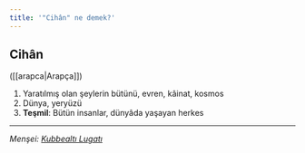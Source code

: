 ```yaml
---
title: '"Cihân" ne demek?'
---
```


## Cihân
([[arapca|Arapça]]) 
1. Yaratılmış olan şeylerin bütünü, evren, kâinat, kosmos
2. Dünya, yeryüzü
3. **Teşmil**: Bütün insanlar, dünyâda yaşayan herkes

---
*Menşei: [Kubbealtı Lugatı](https://www.lugatim.com/s/Cihân)*